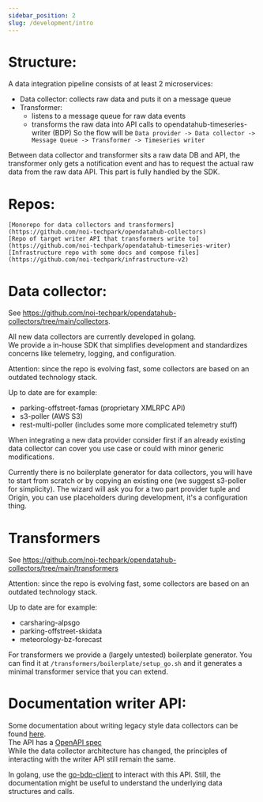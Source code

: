 ```yaml
---
sidebar_position: 2
slug: /development/intro
---
```


# Structure:
A data integration pipeline consists of at least 2 microservices:
- Data collector: collects raw data and puts it on a message queue
- Transformer: 
	- listens to a message queue for raw data events
	- transforms the raw data into API calls to opendatahub-timeseries-writer (BDP)
So the flow will be  `Data provider -> Data collector -> Message Queue -> Transformer -> Timeseries writer`

Between data collector and transformer sits a raw data DB and API, the transformer only gets a notification event and has to request the actual raw data from the raw data API. This part is fully handled by the SDK.
	
# Repos:
	[Monorepo for data collectors and transformers](https://github.com/noi-techpark/opendatahub-collectors)
	[Repo of target writer API that transformers write to](https://github.com/noi-techpark/opendatahub-timeseries-writer)
	[Infrastructure repo with some docs and compose files](https://github.com/noi-techpark/infrastructure-v2)

# Data collector:
See https://github.com/noi-techpark/opendatahub-collectors/tree/main/collectors.  

All new data collectors are currently developed in golang.  
We provide a in-house SDK that simplifies development and standardizes concerns like telemetry, logging, and configuration.  

Attention: since the repo is evolving fast, some collectors are based on an outdated technology stack.  

Up to date are for example:
- parking-offstreet-famas (proprietary XMLRPC API)
- s3-poller (AWS S3)
- rest-multi-poller (includes some more complicated telemetry stuff)

When integrating a new data provider consider first if an already existing data collector can cover you use case or could with minor generic modifications.

Currently there is no boilerplate generator for data collectors, you will have to start from scratch or by copying an existing one (we suggest s3-poller for simplicity).
The wizard will ask you for a two part provider tuple and Origin, you can use placeholders during development, it's a configuration thing.

# Transformers
See https://github.com/noi-techpark/opendatahub-collectors/tree/main/transformers

Attention: since the repo is evolving fast, some collectors are based on an outdated technology stack.  

Up to date are for example:
- carsharing-alpsgo
- parking-offstreet-skidata
- meteorology-bz-forecast

For transformers we provide a (largely untested) boilerplate generator.
You can find it at `/transformers/boilerplate/setup_go.sh` and it generates a minimal transformer service that you can extend.

# Documentation writer API:
Some documentation about writing legacy style data collectors can be found [here](https://github.com/noi-techpark/opendatahub-docs/wiki/Getting-started-with-a-new-Data-Collector-development).  
The API has a [OpenAPI spec](https://swagger.opendatahub.com/?url=https://raw.githubusercontent.com/noi-techpark/bdp-core/main/openapi3.yml)  
While the data collector architecture has changed, the principles of interacting with the writer API still remain the same.

In golang, use the [go-bdp-client](https://github.com/noi-techpark/go-bdp-client) to interact with this API.
Still, the documentation might be useful to understand the underlying data structures and calls.  